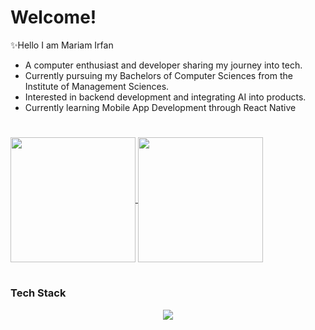 # Welcome!
✨Hello I am Mariam Irfan 
- A computer enthusiast and developer sharing my journey into tech.
- Currently pursuing my Bachelors of Computer Sciences from the Institute of Management Sciences.
- Interested in backend development and integrating AI into products. 
- Currently learning Mobile App Development through React Native
#

<a href="https://github.com/anuraghazra/github-readme-stats">
  <img height=200 align="center" src="https://github-readme-stats.vercel.app/api?username=mariamirfan-du&theme=tokyonight" />
</a>
<a href="https://github.com/anuraghazra/convoychat">
  <img height=200 align="center" src="https://github-readme-stats.vercel.app/api/top-langs?username=mariamirfan-du&theme=tokyonight&layout=compact&langs_count=8&card_width=320" />
</a>

#
### Tech Stack
<p align="center">
  <a href="https://skillicons.dev">
    <img src="https://skillicons.dev/icons?i=python,flask,java,javascript,react,cpp,c,git,solidity,figma,bash,nextjs,html,css" />
  </a>
</p>
